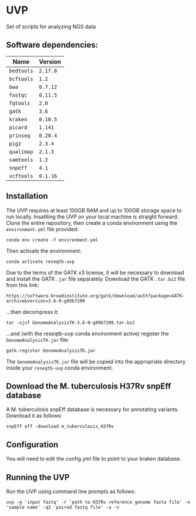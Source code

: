 # UVP

Set of scripts for analyzing NGS data

## Software dependencies:

| Name          | Version   |
|---------------|-----------|
| `bedtools`    | `2.17.0`  |
| `bcftools`    | `1.2`     |
| `bwa`         | `0.7.12`  |
| `fastqc`      | `0.11.5`  |
| `fqtools`     | `2.0`     |
| `gatk`        | `3.6`     |
| `kraken`      | `0.10.5`  |
| `picard`      | `1.141`   |
| `prinseq`     | `0.20.4`  |
| `pigz`        | `2.3.4`   |
| `qualimap`    | `2.1.3`   |
| `samtools`    | `1.2`     |
| `snpeff`      | `4.1`     |
| `vcftools`    | `0.1.16`  |

## Installation

The UVP requires at least 100GB RAM and up to 100GB storage space to run locally. Insatlling the UVP on your local machine is straight forward. Clone the entire repository, then create a conda environment using the `environment.yml` file provided:

```
conda env create -f environment.yml
```

Then activate the environment:

```
conda activate reseqtb-uvp
```

Due to the terms of the GATK v3 license, it will be necessary to download and install the GATK `.jar` file separately. Download the GATK `.tar.bz2` file from this link:

```
https://software.broadinstitute.org/gatk/download/auth?package=GATK-archive&version=3.6-0-g89b7209
```

...then decompress it:

```
tar -xjvf GenomeAnalysisTK-3.6-0-g89b7209.tar.bz2 
```

...and (with the reseqtb-uvp conda environment active) register the `GenomeAnalysisTK.jar` file:

```
gatk-register GenomeAnalysisTK.jar
```

The `GenomeAnalysisTK.jar` file will be copied into the appropriate directory inside your `reseqtb-uvp` conda environment.

## Download the M. tuberculosis H37Rv snpEff database

A M. tuberculosis snpEff database is necessary for annotating variants. Download it as follows:

```
snpEff eff -download m_tuberculosis_H37Rv
```

## Configuration

You will need to edit the config.yml file to point to your kraken database.

## Running the UVP

Run the UVP using command line prompts as follows:

```
uvp -q 'input fastq' -r 'path to H37Rv reference genome fasta file' -n 'sample name' -q2 'paired fastq file' -a -v 
```

